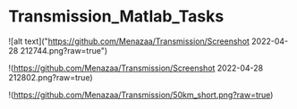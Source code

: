 # Transmission_Matlab_Tasks
 
![alt text]("https://github.com/Menazaa/Transmission/Screenshot 2022-04-28 212744.png?raw=true")

!(https://github.com/Menazaa/Transmission/Screenshot 2022-04-28 212802.png?raw=true)

!(https://github.com/Menazaa/Transmission/50km_short.png?raw=true)
